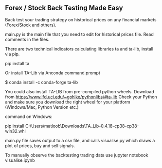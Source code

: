 ## Forex / Stock Back Testing Made Easy
Back test your trading strategy on historical prices on any financial markets (Forex/Stock and others). 

main.py is the main file that you need to edit for historical prices file.
Read comments in the files.

There are two technical indicators calculating libraries ta and ta-lib, install via pip.

pip install ta

Or install TA-Lib via Anconda command prompt

$ conda install -c conda-forge ta-lib

You could also install TA-LIB from pre-compiled python wheels. Download from https://www.lfd.uci.edu/~gohlke/pythonlibs/#ta-lib
Check your Python and make sure you download the right wheel for your platform (Windows/Mac, Python Version etc.)

command on Windows:

pip install C:\Users\matloob\Downloads\TA_Lib-0.4.18-cp38-cp38-win32.whl

main.py file saves output to a csv file, and calls visualise.py which draws a plot of prices, buy and sell signals.

To manually observe the backtesting trading data use jupyter notebook visualise.ipynb

